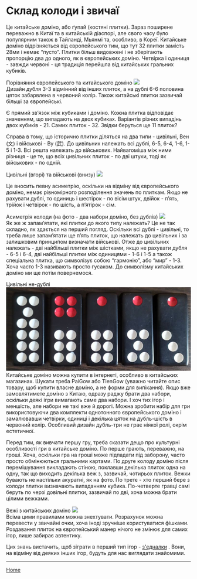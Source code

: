 # Склад колоди і звичаї

Це китайське доміно, або ґупай (костяні плитки). Зараз поширене переважно в Китаї та в китайській діаспорі, але свого часу було популярним також в Тайланді, Мьянмі та, особливо, в Кореї. Китайське доміно відрізняється від європейського тим, що тут 32 плитки замість 28ми і немає “пусто”. Плитки більш видовжені і не зберігають пропорцію два до одного, як в європейських доміно. Четвірка і одиниця - завжди червоні - ця традиція перейшла від китайських гральних кубиків. 

Порівняння європейського та китайського доміно ![](/docs/assets/images/gupai/ch-europe-3-1.jpg?w=749)  
Дизайн дубля 3-3 відмінний від інших плиток, а на дублі 6-6 половина цяток забарвлена в червоний колір. Також китайські плитки зазвичай більші за європейські. 

Є прямий зв’язок між кубиками і доміно. Кожна плитка відповідає значенням, що випадають на двох кубиках. Варіантів різних випадінь двох кубиків - 21. Самих плиток - 32. Звідки беруться ще 11 плиток? 

Справа в тому, що історично плитки діляться на два типи - цивільні, Вен (文) і військові - Ву (武). До цивільних належать всі дублі, 6-5, 6-4, 1-6, 1-5 і 1-3. Всі решта належать до військових. Найвагоміша між ними різниця - це те, що всіх цивільних плиток - по дві штуки, тоді як військових - по одній. 



Цивільні (вгорі) та військові (внизу) ![](/docs/assets/images/gupai/wu-wen-3.jpg?w=609)  




Це вносить певну асиметрію, оскільки на відміну від європейського доміно, немає рівномірного розподілення значень по плиткам. Якщо не рахувати дублі, то одиниць і шестірок - по вісім штук, двійок - п’ять, трійок і четвірок - по шість, а п’ятірок - сім. 

Асиметрія колоди (на фото - два набори доміно, без дублів) ![](/docs/assets/images/gupai/asymetry-2.jpg?w=720)  
Як же ж запам’ятати, які плитки до якого типу належать? Це не так складно, як здається на перший погляд. Оскільки всі дублі - цивільні, то треба лише запам’ятати ще п’ять плиток, що належать до цивільних і за залишковим принципом визначати військові. Отже до цивільних належать - дві найбільші плитки між шістками, якщо не рахувати дубля - 6-5 і 6-4, дві найбільші плитки між одиницями - 1-6 і 1-5 а також спеціальна плитка, що символізує собою “гармонію”, або “мир” - 1-3. Хоча часто 1-3 називають просто гусаком. До символізму китайських доміно ми ще потім повернемося. 

Цивільні не-дублі ![](/docs/assets/images/gupai/wen-non-doubles.jpg?w=761)  
Китайське доміно можна купити в інтернеті, особливо в китайських магазинах. Шукати треба PaiGow або TienGow (уважно читайте опис товару, щоб купити власне доміно, а не форми для випікання). Якщо вже замовлятимете доміно з Китаю, одразу раджу брати два набори, оскільки деякі ігри вимагають саме два набори. І хоч тих ігор і меншість, але набори не такі вже й дорогі. Можна зробити набір для гри використовуючи два комплекти однотонного європейського доміно і замалювавши четвірки, одиниці і декілька цяток на дубль-шість в червоний колір. Особливий дизайн дубль-три не грає ніякої ролі, окрім естетичної. 

Перед тим, як вивчати першу гру, треба сказати дещо про культурні особливості гри в китайське доміно. По перше грають, переважно, на гроші. Хоча, оскільки гра на гроші може підпадати під заборону, часто просто обмінюються гральними картами. По друге колоду доміно після перемішування викладають стіною, поклавши декілька плиток одна на одну, так що виходить декілька веж з, зазвичай, чотирьох плиток. Вежки бувають не настільки акуратні, як на фото. По третє - хто перший бере з колоди плитки визначають випаданням кубика. По-четверте гравці самі беруть по черзі довільні плитки, зазвичай по дві, хоча можна брати цілими вежками. 

Вежі з китайських доміно ![](/docs/assets/images/gupai/stacks-2.jpg?w=662)  
Всіма цими правилами можна знехтувати. Розрахунок можна перевести у звичайні очки, хоча іноді зручніше користуватися фішками. Роздавання плиток на європейський манер нічого не змінює для самих ігор, лише забирає автентику. 

Цих знань вистачить, щоб зіграти в перший тип ігор - [з'єдналки](/wpua/gupai/connect.html) . Вони, на відміну від деяких інших ігор, будуть для нас виглядати знайомими. 

---  

[Home](/wpua/gupai/index.html)

